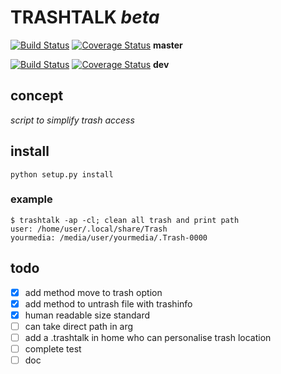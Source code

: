# TRASHTALK *beta*

[![Build Status](https://travis-ci.org/PTank/trashtalk.svg?branch=master)](https://travis-ci.org/PTank/trashtalk) 
[![Coverage Status](https://coveralls.io/repos/github/PTank/trashtalk/badge.svg?branch=master)](https://coveralls.io/github/PTank/trashtalk?branch=master) 
__master__

[![Build Status](https://travis-ci.org/PTank/trashtalk.svg?branch=dev)](https://travis-ci.org/PTank/trashtalk) 
[![Coverage Status](https://coveralls.io/repos/github/PTank/trashtalk/badge.svg?branch=dev)](https://coveralls.io/github/PTank/trashtalk?branch=dev) 
__dev__

## concept

*script to simplify trash access*

## install

	python setup.py install

### example

	$ trashtalk -ap -cl; clean all trash and print path
	user: /home/user/.local/share/Trash
	yourmedia: /media/user/yourmedia/.Trash-0000


## todo

* [x] add method move to trash option
* [x] add method to untrash file with trashinfo
* [x] human readable size standard
* [ ] can take direct path in arg
* [ ] add a .trashtalk in home who can personalise trash location
* [ ] complete test
* [ ] doc
